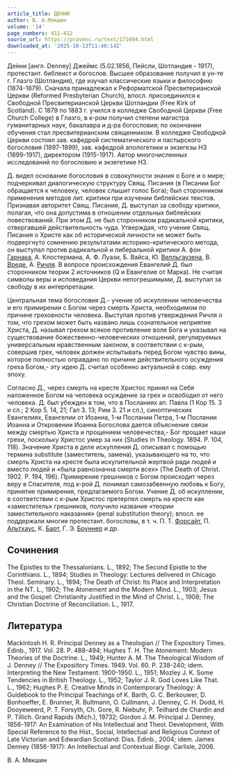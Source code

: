 ```yaml
---
article_title: ДЕННИ
author: В. А.Мякшин
volume: '14'
page_numbers: 411-412
source_url: https://pravenc.ru/text/171694.html
downloaded_at: '2025-10-13T11:40:14Z'
---
```


Де́нни [англ. Denney] Джеймс (5.02.1856, Пейсли, Шотландия - 1917), протестант. библеист и богослов. Высшее образование получил в ун-те г. Глазго (Шотландия), где изучал классические языки и философию (1874-1879). Сначала принадлежал к Реформатской Пресвитерианской Церкви (Reformed Presbyterian Church), впосл. присоединился к Свободной Пресвитерианской Церкви Шотландии (Free Kirk of Scotland). С 1879 по 1883 г. учился в колледже Свободной Церкви (Free Church College) в Глазго, в к-ром получил степени магистра гуманитарных наук, бакалавра и д-ра богословия; по окончании обучения стал пресвитерианским священником. В колледже Свободной Церкви состоял зав. кафедрой систематического и пастырского богословия (1897-1899), зав. кафедрой апологетики и экзегезы НЗ (1899-1917), директором (1915-1917). Автор многочисленных исследований по богословию и экзегетике НЗ.

Д. видел основание богословия в совокупности знания о Боге и о мире; подчеркивал диалогическую структуру Свящ. Писания (в Писании Бог обращается к человеку, человек слышит голос Бога); был сторонником применения методов лит. критики при изучении библейских текстов. Признавая авторитет Свящ. Писания, Д. выступал за свободу критики, полагая, что она допустима в отношении отдельных библейских повествований. При этом Д. не был сторонником радикальной критики, отвергавшей действительность чуда. Утверждая, что учение Свящ. Писания о Христе как об исторической личности не может быть подвергнуто сомнению результатами историко-критического метода, он выступал против радикальной и либеральной критики А. фон [Гарнака](https://pravenc.ru/text/Гарнак.html), А. Клостермана, А. Ф. Луази, Б. Вайса, Ю. [Велльгаузена](https://pravenc.ru/text/Велльгаузен.html), В. [Вреде](https://pravenc.ru/text/Вреде.html), А. [Ричля](https://pravenc.ru/text/Ричля.html). В вопросе происхождения Евангелий Д. был сторонником теории 2 источников (Q и Евангелие от Марка). Не считая символы веры и исповедания Церкви непогрешимыми, Д. выступал за свободу в их интерпретации.

Центральная тема богословия Д.- учение об искуплении человечества и его примирении с Богом через смерть Христа, необходимом по причине греховности человека. Выступая против утверждения Ричля о том, что грехом может быть названо лишь сознательное неприятие Христа, Д. называл грехом всякое противление воле Бога и указывал на существование божественно-человеческих отношений, регулируемых универсальным нравственным законом, в соответствии с к-рым, совершив грех, человек должен испытывать перед Богом чувство вины, которое полностью оправдано по причине действительного осуждения греха Богом,- эту идею Д. считал особенно актуальной в совр. ему эпоху.

Согласно Д., через смерть на кресте Христос принял на Себя наложенное Богом на человека осуждение за грех и освободил от него человека. Д. был убежден в том, что в Посланиях ап. Павла (1 Кор 15. 3 и сл.; 2 Кор 5. 14, 21; Гал 3. 13; Рим 3. 21 и сл.), синоптических Евангелиях, Евангелии от Иоанна, 1-м Послании Петра, 1-м Послании Иоанна и Откровении Иоанна Богослова дается объяснение связи между смертью Христа и прощением человечества,- Бог прощает наши грехи, поскольку Христос умер за них (Studies in Theology. 1894. P. 104, 118). Значение Христа в деле искупления Д. описывал с помощью термина substitute (заместитель, замена), указывающего на то, что смерть Христа на кресте была искупительной жертвой ради людей и вместо людей и «была равнозначна смерти всех» (The Death of Christ. 1902. P. 194, 196). Примирение грешников с Богом происходит через веру в Спасителя, под к-рой Д. понимал самозабвенную любовь к Богу, принятие примирения, предлагаемого Богом. Учение Д. об искуплении, в соответствии с к-рым Христос претерпел смерть на кресте как «заместитель» грешников, получило название «теории заместительного наказания» (penal substitution theory); впосл. ее поддержали многие протестант. богословы, в т. ч. П. Т. [Форсайт](https://pravenc.ru/text/Форсайт.html), П. [Альтхаус](https://pravenc.ru/text/Альтхаус.html), К. [Барт](https://pravenc.ru/text/Барт.html), Г. Э. [Бруннер](https://pravenc.ru/text/Бруннер.html) и др.

## Сочинения

The Epistles to the Thessalonians. L., 1892; The Second Epistle to the Corinthians. L., 1894; Studies in Theology: Lectures delivered in Chicago Theol. Seminary. L., 1894; The Death of Christ: Its Place and Interpretation in the NT. L., 1902; The Atonement and the Modern Mind. L., 1903; Jesus and the Gospel: Christianity Justified in the Mind of Christ. L., 1908; The Christian Doctrine of Reconciliation. L., 1917.

## Литература

Mackintosh H. R. Principal Denney as a Theologian // The Expository Times. Edinb., 1917. Vol. 28. P. 488-494; Hughes T. H. The Atonement: Modern Theories of the Doctrine. L., 1949; Hunter A. M. The Theological Wisdom of J. Denney // The Exposiitory Times. 1949. Vol. 60. P. 238-240; idem. Interpreting the New Testament: 1900-1950. L., 1951; Mozley J. K. Some Tendencies in British Theology. L., 1952; Taylor J. R. God Loves Like That. L., 1962; Hughes P. E. Creative Minds in Contemporary Theology: A Guidebook to the Principal Teachings of K. Barth, G. C. Berkouwer, D. Bonhoeffer, E. Brunner, R. Bultmann, O. Cullmann, J. Denney, C. H. Dodd, H. Dooyeweerd, P. T. Forsyth, Ch. Gore, R. Niebuhr, P. Teilhard de Chardin and P. Tillich. Grand Rapids (Mich.), 19732; Gordon J. M. Principal J. Denney, 1856-1917: An Examination of His Intellectual and Theol. Development, With Special Reference to the Hist., Social, Intellectual and Religious Context of Late Victorian and Edwardian Scotland: Diss. Edinb., 2004; idem. James Denney (1856-1917): An Intellectual and Contextual Biogr. Carlisle, 2006.

В. А.  Мякшин
